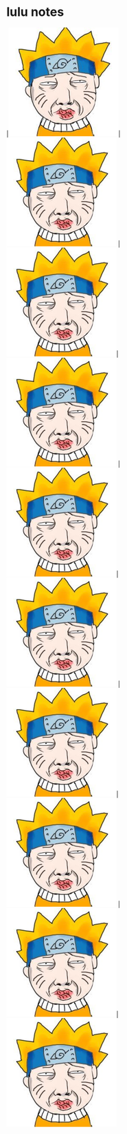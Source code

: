 lulu notes
========================
|![lulu](./_resources/lulu.jpg)|![lulu](./_resources/lulu.jpg)
|![lulu](./_resources/lulu.jpg)|![lulu](./_resources/lulu.jpg)
|![lulu](./_resources/lulu.jpg)|![lulu](./_resources/lulu.jpg)
|![lulu](./_resources/lulu.jpg)|![lulu](./_resources/lulu.jpg)
|![lulu](./_resources/lulu.jpg)|![lulu](./_resources/lulu.jpg)
